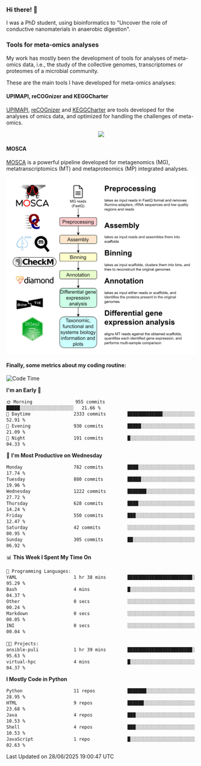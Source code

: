 ### Hi there! 👋

I was a PhD student, using bioinformatics to "Uncover the role of conductive nanomaterials in anaerobic digestion".

### Tools for meta-omics analyses

My work has mostly been the development of tools for analyses of meta-omics data, i.e., the study of the collective genomes, transcriptomes or proteomes of a microbial community.

These are the main tools I have developed for meta-omics analyses:

#### UPIMAPI, reCOGnizer and KEGGCharter

[UPIMAPI](https://github.com/iquasere/UPIMAPI), [reCOGnizer](https://github.com/iquasere/reCOGnizer) and [KEGGCharter](https://github.com/iquasere/KEGGCharter) are tools developed for the analyses of omics data, and optimized for handling the challenges of meta-omics.

<p align="center">
    <img src="assets/annotation_paper.png">
</p>

#### MOSCA

[MOSCA](https://github.com/iquasere/MOSCA) is a powerful pipeline developed for metagenomics (MG), metatranscriptomics (MT) and metaproteomics (MP) integrated analyses.

<p align="center">
    <img src="assets/mosca_workflow.png" align="center" width="700">
</p>


#### Finally, some metrics about my coding routine:

<!--START_SECTION:waka-->
![Code Time](http://img.shields.io/badge/Code%20Time-961%20hrs%2011%20mins-blue)

**I'm an Early 🐤** 

```text
🌞 Morning                955 commits         █████░░░░░░░░░░░░░░░░░░░░   21.66 % 
🌆 Daytime                2333 commits        █████████████░░░░░░░░░░░░   52.91 % 
🌃 Evening                930 commits         █████░░░░░░░░░░░░░░░░░░░░   21.09 % 
🌙 Night                  191 commits         █░░░░░░░░░░░░░░░░░░░░░░░░   04.33 % 
```
📅 **I'm Most Productive on Wednesday** 

```text
Monday                   782 commits         ████░░░░░░░░░░░░░░░░░░░░░   17.74 % 
Tuesday                  880 commits         █████░░░░░░░░░░░░░░░░░░░░   19.96 % 
Wednesday                1222 commits        ███████░░░░░░░░░░░░░░░░░░   27.72 % 
Thursday                 628 commits         ████░░░░░░░░░░░░░░░░░░░░░   14.24 % 
Friday                   550 commits         ███░░░░░░░░░░░░░░░░░░░░░░   12.47 % 
Saturday                 42 commits          ░░░░░░░░░░░░░░░░░░░░░░░░░   00.95 % 
Sunday                   305 commits         ██░░░░░░░░░░░░░░░░░░░░░░░   06.92 % 
```


📊 **This Week I Spent My Time On** 

```text
💬 Programming Languages: 
YAML                     1 hr 38 mins        ████████████████████████░   95.29 % 
Bash                     4 mins              █░░░░░░░░░░░░░░░░░░░░░░░░   04.37 % 
Other                    0 secs              ░░░░░░░░░░░░░░░░░░░░░░░░░   00.24 % 
Markdown                 0 secs              ░░░░░░░░░░░░░░░░░░░░░░░░░   00.05 % 
INI                      0 secs              ░░░░░░░░░░░░░░░░░░░░░░░░░   00.04 % 

🐱‍💻 Projects: 
ansible-puli             1 hr 39 mins        ████████████████████████░   95.63 % 
virtual-hpc              4 mins              █░░░░░░░░░░░░░░░░░░░░░░░░   04.37 % 
```

**I Mostly Code in Python** 

```text
Python                   11 repos            ███████░░░░░░░░░░░░░░░░░░   28.95 % 
HTML                     9 repos             ██████░░░░░░░░░░░░░░░░░░░   23.68 % 
Java                     4 repos             ███░░░░░░░░░░░░░░░░░░░░░░   10.53 % 
Shell                    4 repos             ███░░░░░░░░░░░░░░░░░░░░░░   10.53 % 
JavaScript               1 repo              █░░░░░░░░░░░░░░░░░░░░░░░░   02.63 % 
```




 Last Updated on 28/06/2025 19:00:47 UTC
<!--END_SECTION:waka-->
